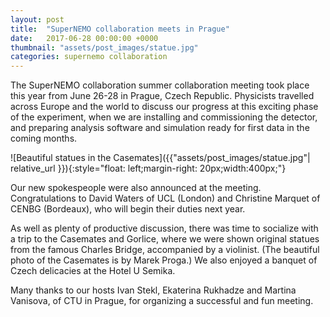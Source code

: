 ```yaml
---
layout: post
title:  "SuperNEMO collaboration meets in Prague"
date:   2017-06-28 00:00:00 +0000
thumbnail: "assets/post_images/statue.jpg"
categories: supernemo collaboration
---
```


The SuperNEMO collaboration summer collaboration meeting took place this year from June 26-28 in Prague, Czech Republic. Physicists travelled across Europe and the world to discuss our progress at this exciting phase of the experiment, when we are installing and commissioning the detector, and preparing analysis software and simulation ready for first data in the coming months.

![Beautiful statues in the Casemates]({{"assets/post_images/statue.jpg"| relative_url }}){:style="float: left;margin-right: 20px;width:400px;"}

Our new spokespeople were also announced at the meeting. Congratulations to David Waters of UCL (London) and Christine Marquet of CENBG (Bordeaux), who will begin their duties next year.

As well as plenty of productive discussion, there was time to socialize with a trip to the Casemates and Gorlice, where we were shown original statues from the famous Charles Bridge, accompanied by a violinist. (The beautiful photo of the Casemates is by Marek Proga.) We also enjoyed a banquet of Czech delicacies at the Hotel U Semika. 

Many thanks to our hosts Ivan Stekl, Ekaterina Rukhadze and Martina Vanisova, of CTU in Prague, for organizing a successful and fun meeting.
